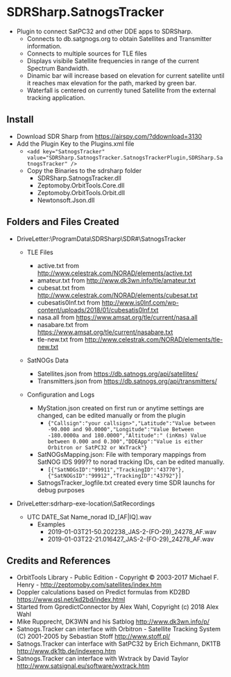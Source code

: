 # SDRSharp.SatnogsTracker
* Plugin to connect SatPC32 and other DDE apps to SDRSharp.
	* Connects to db.satgnogs.org to obtain Satellites and Transmitter information.
	* Connects to multiple sources for TLE files
	* Displays visibile Satellite frequencies in range of the current Spectrum Bandwidth.
	* Dinamic bar will increase based on elevation for current satellite until it reaches max elevation for the path, marked by green bar.
	* Waterfall is centered on currently tuned Satellite from the external tracking application. 


## Install ##
* Download SDR Sharp from https://airspy.com/?ddownload=3130
* Add the Plugin Key to the Plugins.xml file
	* ```<add key="SatnogsTracker" value="SDRSharp.SatnogsTracker.SatnogsTrackerPlugin,SDRSharp.SatnogsTracker" />``` 
	* Copy the Binaries to the sdrsharp folder
		* SDRSharp.SatnogsTracker.dll
		* Zeptomoby.OrbitTools.Core.dll
		* Zeptomoby.OrbitTools.Orbit.dll
		* Newtonsoft.Json.dll

## Folders and Files Created ##
* DriveLetter:\ProgramData\SDRSharp\SDR#\SatnogsTracker
	* TLE Files
		* active.txt		from http://www.celestrak.com/NORAD/elements/active.txt
		* amateur.txt		from http://www.dk3wn.info/tle/amateur.txt
		* cubesat.txt		from http://www.celestrak.com/NORAD/elements/cubesat.txt
		* cubesatis0lnf.txt	from http://www.is0lnf.com/wp-content/uploads/2018/01/cubesatis0lnf.txt
		* nasa.all			from https://www.amsat.org/tle/current/nasa.all		
		* nasabare.txt		from https://www.amsat.org/tle/current/nasabare.txt
		* tle-new.txt		from http://www.celestrak.com/NORAD/elements/tle-new.txt

	* SatNOGs Data
		* Satellites.json	from https://db.satnogs.org/api/satellites/
		* Transmitters.json	from https://db.satnogs.org/api/transmitters/

	* Configuration and Logs
		* MyStation.json created on first run or anytime settings are changed, can be edited manually or from the plugin
			* ```{"Callsign":"your callsign>","Latitude":"Value between -90.000 and 90.0000","Longitude":"Value Between -180.0000a and 180.0000","Altitude":" (inKms) Value between 0.000 and 0.300","DDEApp":"Value is either Orbitron or SatPC32 or WxTrack"}```
		* SatNOGsMapping.json: File with temporary mappings from SatNOG IDS 999?? to norad tracking IDs, can be edited manually.
			* ```[{"SatNOGsID":"99911","TrackingID":"43770"},{"SatNOGsID":"99912","TrackingID":"43792"}]```
		* SatnogsTracker_logfile.txt created every time SDR launchs for debug purposes

* DriveLetter:sdrharp-exe-location\SatRecordings
	* UTC DATE_Sat Name_norad ID_[AF|IQ].wav
		* Examples
			* 2019-01-03T21-50.202238_JAS-2-(FO-29)_24278_AF.wav
			* 2019-01-03T22-21.016427_JAS-2-(FO-29)_24278_AF.wav

## Credits and References
* OrbitTools Library - Public Edition - Copyright © 2003-2017 Michael F. Henry - http://zeptomoby.com/satellites/index.htm
* Doppler calculations based on Predict formulas from KD2BD https://www.qsl.net/kd2bd/index.html
* Started from GpredictConnector by Alex Wahl, Copyright (c) 2018 Alex Wahl
* Mike Rupprecht, DK3WN and his Satblog http://www.dk3wn.info/p/
* Satnogs.Tracker can interface with Orbitron - Satellite Tracking System (C) 2001-2005 by Sebastian Stoff  http://www.stoff.pl/
* Satnogs.Tracker can interface with SatPC32 by Erich Eichmann, DK1TB http://www.dk1tb.de/indexeng.htm
* Satnogs.Tracker can interface with Wxtrack by David Taylor http://www.satsignal.eu/software/wxtrack.htm
 
